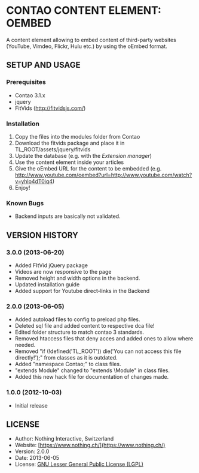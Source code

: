 # CONTAO CONTENT ELEMENT: OEMBED
A content element allowing to embed content of third-party websites (YouTube, Vimdeo, Flickr, Hulu etc.) by using the oEmbed format.

## SETUP AND USAGE
### Prerequisites
 * Contao 3.1.x
 * jquery
 * FitVids (http://fitvidsjs.com/)

### Installation
1. Copy the files into the modules folder from Contao
2. Download the fitvids package and place it in TL_ROOT/assets/jquery/fitvids
3. Update the database (e.g. with the _Extension manager_)
4. Use the content element inside your articles
5. Give the oEmbed URL for the content to be embedded (e.g. http://www.youtube.com/oembed?url=http://www.youtube.com/watch?v=yhlo4dT0iq4)
6. Enjoy!

### Known Bugs
 * Backend inputs are basically not validated.

## VERSION HISTORY

### 3.0.0 (2013-06-20)
 * Added FItVid jQuery package
 * Videos are now responsive to the page
 * Removed height and width options in the backend.
 * Updated installation guide
 * Added support for Youtube direct-links in the Backend

### 2.0.0 (2013-06-05)
 * Added autoload files to config to preload php files.
 * Deleted sql file and added content to respective dca file!
 * Edited folder structure to match contao 3 standards.
 * Removed htaccess files that deny acces and added ones to allow where needed.
 * Removed "if (!defined('TL_ROOT')) die('You can not access this file directly!');" from classes as it is outdated.
 * Added "namespace Contao;" to class files.
 * "extends Module" changed to "extends \Module" in class files.
 * Added this new hack file for documentation of changes made.

### 1.0.0 (2012-10-03)
 * Initial release

## LICENSE
* Author:		Nothing Interactive, Switzerland
* Website: 		[https://www.nothing.ch/](https://www.nothing.ch/)
* Version: 		2.0.0
* Date: 		2013-06-05
* License: 		[GNU Lesser General Public License (LGPL)](http://www.gnu.org/licenses/lgpl.html)